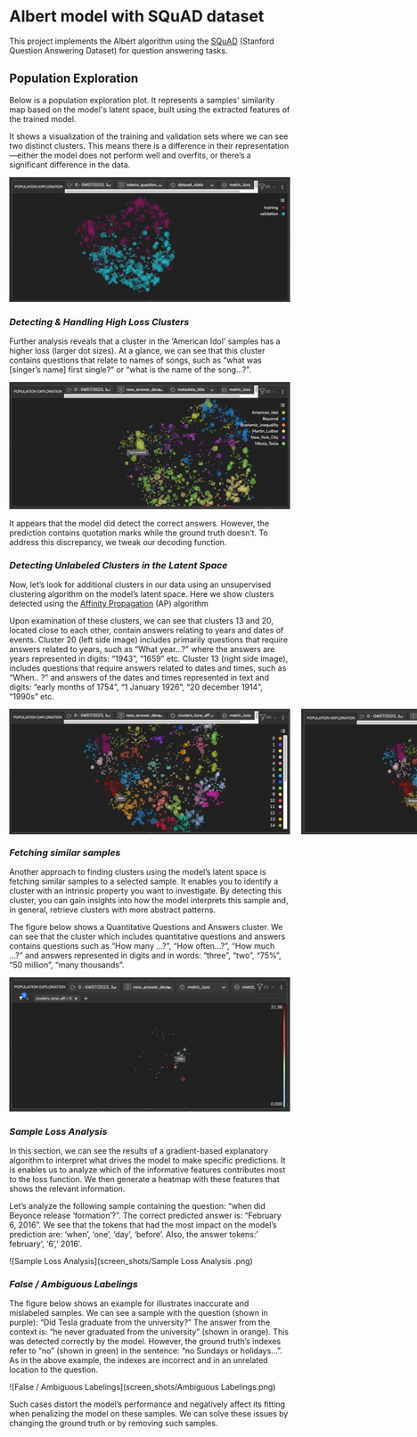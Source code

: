 # Albert model with SQuAD dataset

This project implements the Albert algorithm using the [SQuAD]() (Stanford Question Answering Dataset) for question
answering tasks.

## Population Exploration

Below is a population exploration plot. It represents a samples' similarity map based on the model's latent space,
built using the extracted features of the trained model.

It shows a visualization of the training and validation sets where we can see two distinct clusters. 
This means there is a difference in their representation—either the model does not perform well and overfits, 
or there’s a significant difference in the data.

![Latent space_dataset_state](screen_shots/population_exploration_dataset_state.png)

### *Detecting & Handling High Loss Clusters*
Further analysis reveals that a cluster in the ‘American Idol’ samples has a higher loss (larger dot sizes).
At a glance, we can see that this cluster contains questions that relate to names of songs, 
such as “what was [singer’s name] first single?” or “what is the name of the song…?”.

![High Loss Clusters_American_idol](screen_shots/High_loss_clusters_american_idol.png)

It appears that the model did detect the correct answers. However, the prediction contains quotation marks while the
ground truth doesn’t. To address this discrepancy, we tweak our decoding function.

### *Detecting Unlabeled Clusters in the Latent Space*

Now, let’s look for additional clusters in our data using an unsupervised clustering algorithm on the model’s latent
space. Here we show clusters detected using the [Affinity Propagation]() (AP) algorithm

Upon examination of these clusters, we can see that clusters 13 and 20, located close to each other, contain answers 
relating to years and dates of events. Cluster 20 (left side image) includes primarily questions that require answers
related to years, 
such as “What year…?” where the answers are years represented in digits: “1943”, “1659” etc. 
Cluster 13 (right side image), includes questions that require answers related to dates and times, such as “When.. ?” 
and answers of the dates and times represented in text and digits: “early months of 1754”, “1 January 1926”, 
“20 december 1914”, “1990s” etc.

<div style="display: flex">
  <img src="screen_shots/cluster_20.png" alt="Image 1" style="margin-right: 10px;">
  <img src="screen_shots/cluster_13.png" alt="Image 2" style="margin-left: 10px;">
</div>

### *Fetching similar samples*

Another approach to finding clusters using the model’s latent space is fetching similar samples to a selected sample.
It enables you to identify a cluster with an intrinsic property you want to investigate. 
By detecting this cluster, you can gain insights into how the model interprets this sample and, in general, retrieve 
clusters with more abstract patterns.

The figure below shows a Quantitative Questions and Answers cluster. We can see that the cluster which includes 
quantitative questions and answers contains questions such as “How many …?”, “How often…?”, “How much …?” and answers 
represented in digits and in words: “three”, “two”, “75%”, “50 million”, “many thousands”.

![fetching_similar_samples](screen_shots/fetching_similar_samples.png)

### *Sample Loss Analysis*
In this section, we can see the results of a gradient-based explanatory algorithm to interpret what drives the model to 
make specific predictions. It is enables us to analyze which of the informative features contributes most 
to the loss function. We then generate a heatmap with these features that shows the relevant information.

Let’s analyze the following sample containing the question: “when did Beyonce release ‘formation’?”. The correct 
predicted answer is: “February 6, 2016”. We see that the tokens that had the most impact on the model’s prediction are:
‘when’, ‘one’, ‘day’, ‘before’. Also, the answer tokens:’ february’, ‘6’,’ 2016′.

![Sample Loss Analysis](screen_shots/Sample Loss Analysis .png)

### *False / Ambiguous Labelings*

The figure below shows an example for illustrates inaccurate and mislabeled samples.
We can see a sample with the question (shown in purple): “Did Tesla graduate from the university?” The answer from the 
context is: “he never graduated from the university” (shown in orange). This was detected correctly by the model. 
However, the ground truth’s indexes refer to “no” (shown in green) in the sentence: “no Sundays or holidays…”. As in 
the above example, the indexes are incorrect and in an unrelated location to the question.

![False / Ambiguous Labelings](screen_shots/Ambiguous Labelings.png)

Such cases distort the model’s performance and negatively affect its fitting when penalizing the model on these samples.
We can solve these issues by changing the ground truth or by removing such samples.




